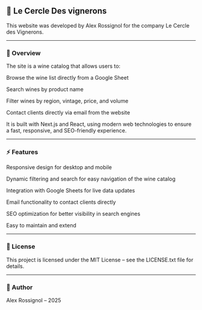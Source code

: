 ## 🍷 Le Cercle Des vignerons

This website was developed by Alex Rossignol for the company Le Cercle des Vignerons.

---

### 🌟 Overview

The site is a wine catalog that allows users to:

Browse the wine list directly from a Google Sheet

Search wines by product name

Filter wines by region, vintage, price, and volume

Contact clients directly via email from the website

It is built with Next.js and React, using modern web technologies to ensure a fast, responsive, and SEO-friendly experience.

---

### ⚡ Features

Responsive design for desktop and mobile

Dynamic filtering and search for easy navigation of the wine catalog

Integration with Google Sheets for live data updates

Email functionality to contact clients directly

SEO optimization for better visibility in search engines

Easy to maintain and extend

---

### 📝 License

This project is licensed under the MIT License – see the LICENSE.txt
 file for details.

---

### 👤 Author

Alex Rossignol – 2025

